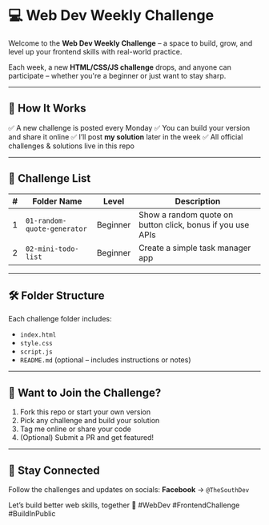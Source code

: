 # 💻 Web Dev Weekly Challenge

Welcome to the **Web Dev Weekly Challenge** – a space to build, grow, and level up your frontend skills with real-world
practice.

Each week, a new **HTML/CSS/JS challenge** drops, and anyone can participate – whether you're a beginner or just want to
stay sharp.

---

## 🧠 How It Works

✅ A new challenge is posted every Monday
✅ You can build your version and share it online
✅ I’ll post **my solution** later in the week
✅ All official challenges & solutions live in this repo

---

## 📂 Challenge List

| # | Folder Name | Level | Description |
|----|------------------------------|------------|----------------------------------------|
| 1 | `01-random-quote-generator` | Beginner | Show a random quote on button click, bonus if you use APIs |
| 2 | `02-mini-todo-list` | Beginner | Create a simple task manager app |

---

## 🛠 Folder Structure

Each challenge folder includes:
- `index.html`
- `style.css`
- `script.js`
- `README.md` (optional – includes instructions or notes)

---

## 🤝 Want to Join the Challenge?

1. Fork this repo or start your own version
2. Pick any challenge and build your solution
3. Tag me online or share your code
4. (Optional) Submit a PR and get featured!

---

## 🔗 Stay Connected

Follow the challenges and updates on socials:
**Facebook** → `@TheSouthDev`

Let’s build better web skills, together 💪
#WebDev #FrontendChallenge #BuildInPublic